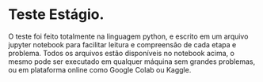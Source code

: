 # Teste Estágio.
O teste foi feito totalmente na linguagem python, e escrito em um arquivo jupyter notebook para facilitar leitura e compreensão de cada etapa e problema. Todos os arquivos estão disponíveis no notebook acima, o mesmo pode ser executado em qualquer máquina sem grandes problemas, ou em plataforma online como Google Colab ou Kaggle.

